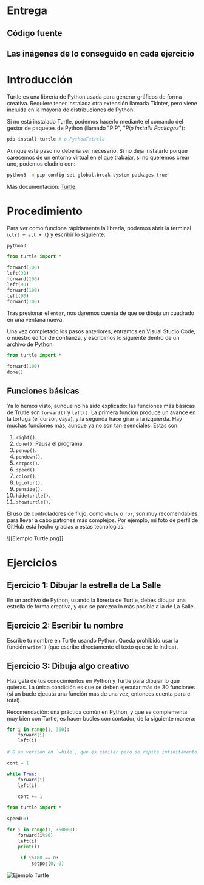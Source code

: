 # Entrega
## Código fuente
## Las inágenes de lo conseguido en cada ejercicio

# Introducción



Turtle es una librería de Python usada para generar gráficos de forma creativa. Requiere tener instalada otra extensión llamada Tkinter, pero viene incluida en la mayoría de distribuciones de Python.

Si no está instalado Turtle, podemos hacerlo mediante el comando del gestor de paquetes de Python (llamado "PIP", "_Pip Installs Packages_"):

```sh
pip install turtle # o PythonTutrtle
```

Aunque este paso no debería ser necesario. Si no deja instalarlo porque carecemos de un entorno virtual en el que trabajar, si no queremos crear uno, podemos eludirlo con:

```sh
python3 -m pip config set global.break-system-packages true
```

Más documentación: [Turtle](https://docs.python.org/3/library/turtle.html).

# Procedimiento

Para ver como funciona rápidamente la librería, podemos abrir la terminal (`ctrl + alt + t`) y escribir lo siguiente:

```py
python3

from turtle import *

forward(100)
left(90)
forward(100)
left(90)
forward(100)
left(90)
forward(100)
```

Tras presionar el `enter`, nos daremos cuenta de que se dibuja un cuadrado en una ventana nueva.

Una vez completado los pasos anteriores, entramos en Visual Studio Code, o nuestro editor de confianza, y escribimos lo siguiente dentro de un archivo de Python:

```py
from turtle import *

forward(100)
done()
```

## Funciones básicas

Ya lo hemos visto, aunque no ha sido explicado: las funciones más básicas de Trutle son `forward()` y `left()`. La primera función produce un avance en la tortuga (el cursor, vaya), y la segunda hace girar a la izquierda. Hay muchas funciones más, aunque ya no son tan esenciales. Estas son:

1. `right()`.
2. `done()`: Pausa el programa.
3. `penup()`.
4. `pendown()`.
5. `setpos()`.
6. `speed()`.
7. `color()`.
8. `bgcolor()`.
9. `pensize()`.
10. `hideturtle()`.
11. `showturtle()`.

El uso de controladores de flujo, como `while` o `for`, son muy recomendables para llevar a cabo patrones más complejos. Por ejemplo, mi foto de perfil de GitHub está hecho gracias a estas tecnologías:

![[Ejemplo Turtle.png]]
# Ejercicios
## Ejercicio 1: Dibujar la estrella de La Salle

En un archivo de Python, usando la librería de Turtle, debes dibujar una estrella de forma creativa, y que se parezca lo más posible a la de La Salle.
## Ejercicio 2: Escribir tu nombre

Escribe tu nombre en Turtle usando Python. Queda prohibido usar la función `write()` (que escribe directamente el texto que se le indica).
## Ejercicio 3: Dibuja algo creativo

Haz gala de tus conocimientos en Python y Turtle para dibujar lo que quieras. La única condición es que se deben ejecutar más de 30 funciones (si un bucle ejecuta una función más de una vez, entonces cuenta para el total).

Recomendación: una práctica común en Python, y que se complementa muy bien con Turtle, es hacer bucles con contador, de la siguiente manera:

```py
for i in range(1, 360):
	forward(i)
	left(i)
	
# O su versión en `while`, que es similar pero se repite infinitamente

cont = 1

while True:
	forward(i)
	left(i)
	
	cont += 1
```

```py
from turtle import *

speed(0)

for i in range(1, 360000):
	forward(i%90)
    left(i)
    print(i)
    
     if i%180 == 0:
         setpos(0, 0)
```

![Ejemplo Turtle](https://github.com/user-attachments/assets/c45fe2ff-8bab-4397-9b43-dbea0f903865)
